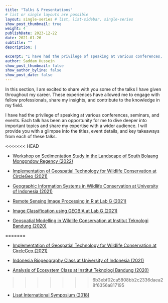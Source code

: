 ```yaml
---
title: "Talks & Presentations"
# list or single layouts are possible
layout: single-series # list, list-sidebar, single-series
show_post_thumbnail: true
weight: 4
publishDate: 2023-12-22
date: 2021-01-26
subtitle: ""
description: |

excerpt: "I have had the privilege of speaking at various conferences, seminars, and events. Each talk has been an opportunity for me to dive deeper into important topics and share my expertise with a wider audience."
author: Saddam Hussein
show_post_thumbnail: false
show_author_byline: false
show_post_date: false
---
```


In this section, I am excited to share with you some of the talks I have given throughout my career. These experiences have allowed me to engage with fellow professionals, share my insights, and contribute to the knowledge in my field.

I have had the privilege of speaking at various conferences, seminars, and events. Each talk has been an opportunity for me to dive deeper into important topics and share my expertise with a wider audience. I will provide you with a glimpse into the titles, event details, and key takeaways from each of these talks.

<<<<<<< HEAD
- [Workshop on Sedimentation Study in the Landscape of South Bolaang Mongondow Regency (2022)](https://saddam.id/collection/talk/sedimentation-r2r/)

- [Implementation of Geospatial Technology for Wildlife Conservation at CircleGeo (2021)](https://saddam.id/collection/talk/circlegeo/)

- [Geographic Information Systems in Wildlife Conservation at University of Indonesia (2021)](https://saddam.id/collection/talk/biogeography-ui/)

- [Remote Sensing Image Processing in R at Lab G (2021)](https://saddam.id/collection/talk/remote-sensing-r/)

- [Image Classification using GEOBIA at Lab G (2021)](https://saddam.id/collection/talk/spatial-talk-obia/)

- [Geospatial Modelling in Wildlife Conservation at Institut Teknologi Bandung (2020)](https://saddam.id/collection/talk/sith-itb/)

=======
- [Implementation of Geospatial Technology for Wildlife Conservation at CircleGeo (2021)](https://saddam.id/collection/talk/circlegeo/)

- [Indonesia Biogeography Class at University of Indonesia (2021)](https://saddam.id/collection/talk/biogeography-ui/)

- [Analysis of Ecosystem Class at Institut Teknologi Bandung (2020)](https://saddam.id/collection/talk/sith-itb/)

>>>>>>> 6b3ebf02ca5808bb2c2336daea28f6356a817195
- [Lisat International Symposium (2018)](https://saddam.id/collection/talk/lisat/)